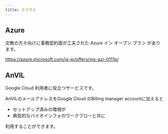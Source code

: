 ```yaml
---
title: クラウド
---
```


## Azure

文教の方々向けに事務契約面が工夫された Azure イン オープン プラン があります。

https://azure.microsoft.com/ja-jp/offers/ms-azr-0111p/

## AnVIL

Google Cloud 利用者に役立つサービスです。

AnVILのメールアドレスをGoogle Cloud のBilling manager accountに加えると

- セットアップ済みの環境が
- 典型的なバイオインフォのワークフローと共に

利用することができます。
